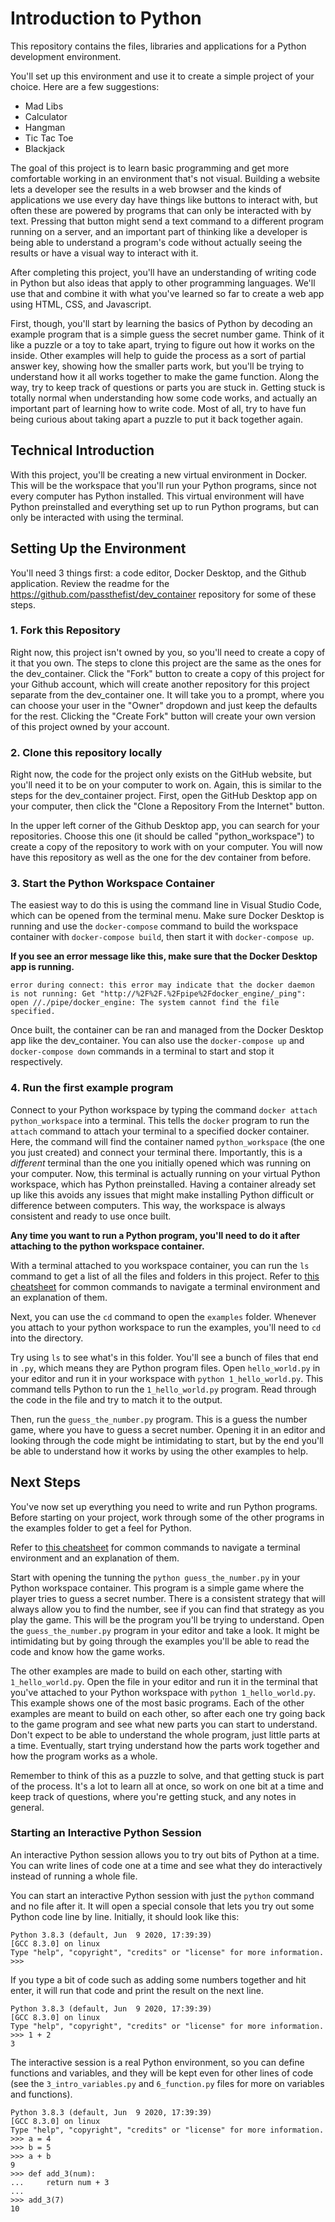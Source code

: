# Introduction to Python

This repository contains the files, libraries and applications for a Python development environment.

You'll set up this environment and use it to create a simple project of your choice. Here are a few
suggestions:
- Mad Libs
- Calculator
- Hangman
- Tic Tac Toe
- Blackjack

The goal of this project is to learn basic programming and get more comfortable working in an 
environment that's not visual. Building a website lets a developer see the results in a web 
browser and the kinds of applications we use every day have things like buttons to interact with,
but often these are powered by programs that can only be interacted with by text. Pressing that
button might send a text command to a different program running on a server, and an important
part of thinking like a developer is being able to understand a program's code without actually
seeing the results or have a visual way to interact with it.

After completing this project, you'll have an understanding of writing code in Python but also
ideas that apply to other programming languages. We'll use that and combine it with what you've
learned so far to create a web app using HTML, CSS, and Javascript.

First, though, you'll start by learning the basics of Python by decoding an example program
that is a simple guess the secret number game. Think of it like a puzzle or a toy to take apart,
trying to figure out how it works on the inside. Other examples will help to guide the process
as a sort of partial answer key, showing how the smaller parts work, but you'll be trying to
understand how it all works together to make the game function. Along the way, try to keep
track of questions or parts you are stuck in. Getting stuck is totally normal when understanding
how some code works, and actually an important part of learning how to write code. Most of
all, try to have fun being curious about taking apart a puzzle to put it back together again.

## Technical Introduction ## 
With this project, you'll be creating a new virtual environment in Docker. This will be the
workspace that you'll run your Python programs, since not every computer has Python installed.
This virtual environment will have Python preinstalled and everything set up to run Python
programs, but can only be interacted with using the terminal.

## Setting Up the Environment ##

You'll need 3 things first: a code editor, Docker Desktop, and the Github application. Review the
readme for the https://github.com/passthefist/dev_container repository for some of these steps.

### 1. Fork this Repository ###

Right now, this project isn't owned by you, so you'll need to create a copy of it that you own. The
steps to clone this project are the same as the ones for the dev_container. Click the "Fork"
button to create a copy of this project for your Github account, which will create another repository
for this project separate from the dev_container one. It will take you to a prompt, where you can
choose your user in the "Owner" dropdown and just keep the defaults for the rest. Clicking the
"Create Fork" button will create your own version of this project owned by your account.

### 2. Clone this repository locally ###

Right now, the code for the project only exists on the GitHub website, but you'll need it to be
on your computer to work on. Again, this is similar to the steps for the dev_container project.
First, open the GitHub Desktop app on your computer, then click the "Clone a Repository From the Internet" button. 

In the upper left corner of the Github Desktop app, you can search for your repositories. Choose this
one (it should be called "python_workspace") to create a copy of the repository to work with on your computer. You will now have this repository as well as the one for the dev container from before.

### 3. Start the Python Workspace Container ###

The easiest way to do this is using the command line in Visual Studio Code, which can be opened from
the terminal menu. Make sure Docker Desktop is running and use the `docker-compose` command to build
the workspace container with `docker-compose build`, then start it with `docker-compose up`.

**If you see an error message like this, make sure that the Docker Desktop app is running.**

```
error during connect: this error may indicate that the docker daemon is not running: Get "http://%2F%2F.%2Fpipe%2Fdocker_engine/_ping": open //./pipe/docker_engine: The system cannot find the file specified.
```

Once built, the container can be ran and managed from the Docker Desktop app like the dev_container.
You can also use the `docker-compose up` and `docker-compose down` commands in a terminal to start and
stop it respectively.

### 4. Run the first example program ###

Connect to your Python workspace by typing the command `docker attach python_workspace` into a
terminal. This tells the `docker` program to run the `attach` command to attach your terminal to
a specified docker container. Here, the command will find the container named `python_workspace`
(the one you just created) and connect your terminal there. Importantly, this is a *different*
terminal than the one you initially opened which was running on your computer. Now, this terminal is
actually running on your virtual Python workspace, which has Python preinstalled. Having a
container already set up like this avoids any issues that might make installing Python difficult or
difference between computers. This way, the workspace is always consistent and ready to use once built.

**Any time you want to run a Python program, you'll need to do it after attaching to the python workspace container.**

With a terminal attached to you workspace container, you can run the `ls` command to get a list of all 
the files and folders in this project. Refer to [this cheatsheet](docs/Commands-Cheatsheet.md) for 
common commands to navigate a terminal environment and an explanation of them.

Next, you can use the `cd` command to open the `examples` folder. Whenever you attach to your
python workspace to run the examples, you'll need to `cd` into the directory.

Try using `ls` to see what's in this folder. You'll see a bunch of files that end in `.py`,
which means they are Python program files. Open `hello_world.py` in your editor and run it
in your workspace with `python 1_hello_world.py`. This command tells Python to run the `1_hello_world.py`
program. Read through the code in the file and try to match it to the output.

Then, run the `guess_the_number.py` program. This is a guess the number game, where you have to guess
a secret number. Opening it in an editor and looking through the code might be intimidating to start,
but by the end you'll be able to understand how it works by using the other examples to help.

## Next Steps ##

You've now set up everything you need to write and run Python programs. Before starting on your project,
work through some of the other programs in the examples folder to get a feel for Python.

Refer to [this cheatsheet](docs/Commands-Cheatsheet.md) for common commands to navigate a 
terminal environment and an explanation of them.

Start with opening the tunning the `python guess_the_number.py` in your Python workspace
container. This program is a simple game where the player tries to guess a secret number.
There is a consistent strategy that will always allow you to find the number, see if you
can find that strategy as you play the game. This will be the program you'll be trying to
understand. Open the `guess_the_number.py` program in your editor and take a look. It
might be intimidating but by going through the examples you'll be able to read the code
and know how the game works.

The other examples are made to build on each other, starting with `1_hello_world.py`. Open
the file in your editor and run it in the terminal that you've attached to your Python
workspace with `python 1_hello_world.py`. This example shows one of the most basic programs.
Each of the other examples are meant to build on each other, so after each one try going
back to the game program and see what new parts you can start to understand. Don't expect
to be able to understand the whole program, just little parts at a time. Eventually, start
trying understand how the parts work together and how the program works as a whole.

Remember to think of this as a puzzle to solve, and that getting stuck is part of the process.
It's a lot to learn all at once, so work on one bit at a time and keep track of questions,
where you're getting stuck, and any notes in general.

### Starting an Interactive Python Session ###

An interactive Python session allows you to try out bits of Python at a time. You can write
lines of code one at a time and see what they do interactively instead of running a whole file.

You can start an interactive Python session with just the `python` command and no file after it. It
will open a special console that lets you try out some Python code line by line. Initially, it should 
look like this:

```
Python 3.8.3 (default, Jun  9 2020, 17:39:39) 
[GCC 8.3.0] on linux
Type "help", "copyright", "credits" or "license" for more information.
>>> 
```

If you type a bit of code such as adding some numbers together and hit enter, it will run that
code and print the result on the next line.

```
Python 3.8.3 (default, Jun  9 2020, 17:39:39) 
[GCC 8.3.0] on linux
Type "help", "copyright", "credits" or "license" for more information.
>>> 1 + 2
3  
```

The interactive session is a real Python environment, so you can define functions and variables, and
they will be kept even for other lines of code (see the `3_intro_variables.py` and `6_function.py` files 
for more on variables and functions).

```
Python 3.8.3 (default, Jun  9 2020, 17:39:39) 
[GCC 8.3.0] on linux
Type "help", "copyright", "credits" or "license" for more information.
>>> a = 4
>>> b = 5
>>> a + b
9   
>>> def add_3(num):
...     return num + 3
...
>>> add_3(7)
10
```
